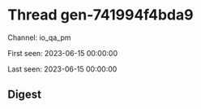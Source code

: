 # Thread gen-741994f4bda9
Channel: io_qa_pm

First seen: 2023-06-15 00:00:00

Last seen: 2023-06-15 00:00:00

## Digest


